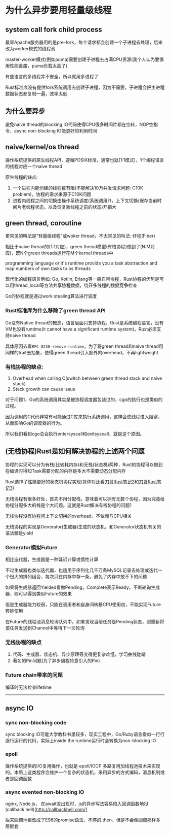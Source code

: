 # 为什么异步要用轻量级线程

## system call fork child process

最早Apache服务器用的是pre-fork，每个请求都会创建一个子进程去处理，后来改为worker模式的线程池

master-worker模式(例如puma)需要创建子进程去占满CPU资源(我个人认为要慎用性能毒瘤，puma负载太高了)

有些语言的多线程并不安全，所以就用多进程了

Rust标准库没有提供fork系统调用去创建子进程，因为不需要，子进程会把主进程数据状态都复制一遍，效率太低

## 为什么要异步

避免naive thread的blocking IO代码使得CPU很多时间片都在空转，NOP空指令，async non-blocking IO能更好的利用时间

## naive/kernel/os thread

操作系统提供的原生线程API，遵循POSIX标准，通常也就(1:1模式)，1个编程语言的线程对应一个naive thread

原生线程的缺点:

1. 一个进程内能创建的线程数有限(不能解决10万并发请求问题: C10K problem)，协程的需求来源于C10K问题
2. 进程内线程之间的切换由操作系统调度(系统调用?)，上下文切换(保存当前时间片老线程状态，以及恢复新线程之前的状态)开销大

## green thread, coroutine

更常见的叫法是"轻量级线程"或woker thread，不太常见的叫法: 纤程(Fiber)

相比于naive thread的(1:1对应)，green thread模型(有栈协程)做到了(N:M对应)，既N个green threads运行在M个kernel threads中

programming language or it's runtime provide you a task abstraction and map numbers of own tasks to os threads

现代化的编程语言例如: Go, Kotlin, Erlang等一般自带协程，Rust协程的优势是可以用thread_local等方法共享协程数据，绕开多线程的数据竞争检查

Go的协程就是通过work stealing算法进行调度

### Rust标准库为什么移除了green thread API

Go没有Native thread的概念，语言层面只支持协程，Rust是系统编程语言，没有VM也没有runtime(it cannot have a significant runtime system)，Rust必须支持naive thread

具体原因去看`RFC 0230-remove-runtime`，为了将green thread和naive thread用同样的trait去抽象，使得green thread引入额外的overhead，不再lightweight

### 有栈协程的缺点:

1. Overhead when calling C(switch between green thread stack and naive stack)
2. Stack growth can cause issue

对于问题1，Go的系统调用其实是被协程调度器包装过的，cgo的执行也是类似的过程。

因为调用的C代码非常有可能通过C库来执行系统调用，这样会使线程进入阻塞，从而影响Go的调度器的行为。

所以我们看到cgo总会执行entersyscall和exitsyscall，就是这个原因。

## (无栈协程)Rust是如何解决协程的上述两个问题

协程的实现可以分为有栈(比较耗内存)和无栈(状态机)两种，Rust的协程可以做到在编译时得知Task需要分配的内存是多大不需要动态分配内存

Rust选择了性能更好的状态机协程实现(具体对比看[刀哥Rust笔记2](https://rustcc.cn/article?id=7b8582fd-bc83-4f5c-81d7-d8ea72d44dda)和[刀哥Rust笔记3](https://rustcc.cn/article?id=c0c47719-be7f-4298-ab5a-507cb65f9538))

无栈协程有很多好处，首先不用分配栈，意味着可以拥有无数个协程，因为究竟给协程分配多大的栈是个大问题。这就是Rust解决有栈协程的问题1

无栈协程没有协程间上下文切换的overhead，不依赖与CPU相关

无栈协程的实现是Generator(生成器)生成的状态机。和Generator状态机有关的语法糖是yield

### Generator模拟Future

相比迭代器，生成器是一种延迟计算或惰性计算

不过生成器也类似迭代器，也适用于序列化几千万条MySQL记录去处理或迭代一个很大的排列组合，每次只在内存中存一条，避免了内存中放不下的问题

如果将生成器返回Yielded看做Pending，Complete表示Ready，不断轮询生成器，则可以得到类似Future的效果

但是生成器能力较弱，只能在调用者和自身间转移CPU使用权，不能实现Future套娃使用

在Future的线程池消息轮询队列中，如果发现当前任务是Pending状态，则重新将该任务发送到Channel中等待下一次轮询

### 无栈协程的缺点

1. 代码、生成器、状态机、异步原理等变得更复杂难懂，学习曲线陡峭
2. 著名的Pin问题(为了异步编程特意引入的Pin)

### Future chain带来的问题

编译时无法检查lifetime

---

## async IO

### sync non-blocking code

sync blocking IO可能大学教科书里较多，现实工程中，Go/Ruby语言看似一行行逐行运行的代码，实际上inside the runtime运行时会转换为non-blocking IO

### epoll

操作系统提供的I/O复用操作，也就是 epoll/IOCP 多路复用加线程池技术来实现的。本质上这类程序会维护一个复杂的状态机，采用异步的方式编码，消息机制或者是回调函数

### async evented non-blocking IO

nginx, Node.js， 在await没出现时，js的异步写法容易陷入回调函数地狱(callback hell)[http://callbackhell.com/]

后来回调地狱改成了ES6的promise语法，不停的.then，但是不会像回调那样多层嵌套
